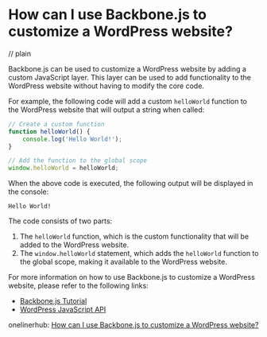 # How can I use Backbone.js to customize a WordPress website?
// plain

Backbone.js can be used to customize a WordPress website by adding a custom JavaScript layer. This layer can be used to add functionality to the WordPress website without having to modify the core code.

For example, the following code will add a custom `helloWorld` function to the WordPress website that will output a string when called:

```javascript
// Create a custom function
function helloWorld() {
	console.log('Hello World!');
}

// Add the function to the global scope
window.helloWorld = helloWorld;
```

When the above code is executed, the following output will be displayed in the console:

```
Hello World!
```

The code consists of two parts:

1. The `helloWorld` function, which is the custom functionality that will be added to the WordPress website.
2. The `window.helloWorld` statement, which adds the `helloWorld` function to the global scope, making it available to the WordPress website.

For more information on how to use Backbone.js to customize a WordPress website, please refer to the following links:

- [Backbone.js Tutorial](https://backbonejs.org/#tutorial)
- [WordPress JavaScript API](https://developer.wordpress.org/themes/javascript/)

onelinerhub: [How can I use Backbone.js to customize a WordPress website?](https://onelinerhub.com/backbone.js/how-can-i-use-backbone-js-to-customize-a-wordpress-website)
